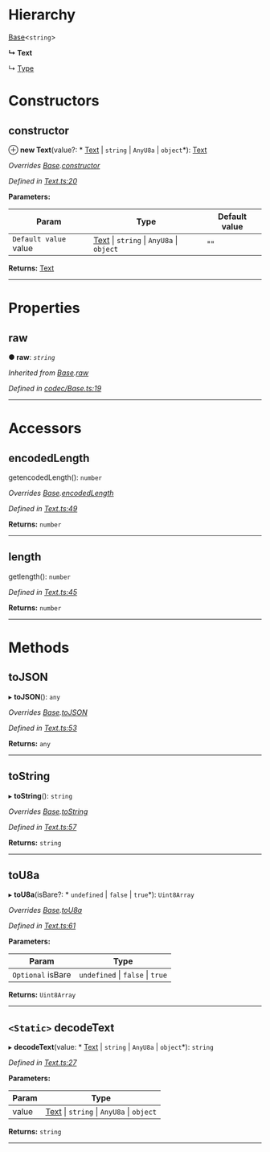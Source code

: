 

# Hierarchy

 [Base](_codec_base_.base.md)<`string`>

**↳ Text**

↳  [Type](_type_.type.md)

# Constructors

<a id="constructor"></a>

##  constructor

⊕ **new Text**(value?: * [Text](_text_.text.md) &#124; `string` &#124; `AnyU8a` &#124; `object`*): [Text](_text_.text.md)

*Overrides [Base](_codec_base_.base.md).[constructor](_codec_base_.base.md#constructor)*

*Defined in [Text.ts:20](https://github.com/polkadot-js/api/blob/8121aa2/packages/types/src/Text.ts#L20)*

**Parameters:**

| Param | Type | Default value |
| ------ | ------ | ------ |
| `Default value` value |  [Text](_text_.text.md) &#124; `string` &#124; `AnyU8a` &#124; `object`| &quot;&quot; |

**Returns:** [Text](_text_.text.md)

___

# Properties

<a id="raw"></a>

##  raw

**● raw**: *`string`*

*Inherited from [Base](_codec_base_.base.md).[raw](_codec_base_.base.md#raw)*

*Defined in [codec/Base.ts:19](https://github.com/polkadot-js/api/blob/8121aa2/packages/types/src/codec/Base.ts#L19)*

___

# Accessors

<a id="encodedlength"></a>

##  encodedLength

getencodedLength(): `number`

*Overrides [Base](_codec_base_.base.md).[encodedLength](_codec_base_.base.md#encodedlength)*

*Defined in [Text.ts:49](https://github.com/polkadot-js/api/blob/8121aa2/packages/types/src/Text.ts#L49)*

**Returns:** `number`

___
<a id="length"></a>

##  length

getlength(): `number`

*Defined in [Text.ts:45](https://github.com/polkadot-js/api/blob/8121aa2/packages/types/src/Text.ts#L45)*

**Returns:** `number`

___

# Methods

<a id="tojson"></a>

##  toJSON

▸ **toJSON**(): `any`

*Overrides [Base](_codec_base_.base.md).[toJSON](_codec_base_.base.md#tojson)*

*Defined in [Text.ts:53](https://github.com/polkadot-js/api/blob/8121aa2/packages/types/src/Text.ts#L53)*

**Returns:** `any`

___
<a id="tostring"></a>

##  toString

▸ **toString**(): `string`

*Overrides [Base](_codec_base_.base.md).[toString](_codec_base_.base.md#tostring)*

*Defined in [Text.ts:57](https://github.com/polkadot-js/api/blob/8121aa2/packages/types/src/Text.ts#L57)*

**Returns:** `string`

___
<a id="tou8a"></a>

##  toU8a

▸ **toU8a**(isBare?: * `undefined` &#124; `false` &#124; `true`*): `Uint8Array`

*Overrides [Base](_codec_base_.base.md).[toU8a](_codec_base_.base.md#tou8a)*

*Defined in [Text.ts:61](https://github.com/polkadot-js/api/blob/8121aa2/packages/types/src/Text.ts#L61)*

**Parameters:**

| Param | Type |
| ------ | ------ |
| `Optional` isBare |  `undefined` &#124; `false` &#124; `true`|

**Returns:** `Uint8Array`

___
<a id="decodetext"></a>

## `<Static>` decodeText

▸ **decodeText**(value: * [Text](_text_.text.md) &#124; `string` &#124; `AnyU8a` &#124; `object`*): `string`

*Defined in [Text.ts:27](https://github.com/polkadot-js/api/blob/8121aa2/packages/types/src/Text.ts#L27)*

**Parameters:**

| Param | Type |
| ------ | ------ |
| value |  [Text](_text_.text.md) &#124; `string` &#124; `AnyU8a` &#124; `object`|

**Returns:** `string`

___

